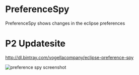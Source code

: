 PreferenceSpy
==============

PreferenceSpy shows changes in the eclipse preferences 


P2 Updatesite
=============

http://dl.bintray.com/vogellacompany/eclipse-preference-spy

<img src="http://blog.vogella.com/wp-content/uploads/2014/12/preference_spy_toolbar.png" alt="preference spy screenshot">
